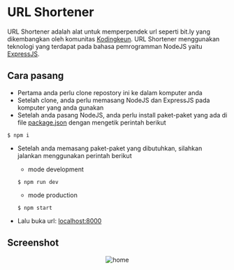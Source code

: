 # URL Shortener

URL Shortener adalah alat untuk memperpendek url seperti bit.ly yang dikembangkan oleh komunitas [Kodingkeun](https://kodingkeun.com). URL Shortener menggunakan teknologi yang terdapat pada bahasa pemrogramman NodeJS yaitu [ExpressJS](https://expressjs.com).

## Cara pasang
- Pertama anda perlu clone repostory ini ke dalam komputer anda
- Setelah clone, anda perlu memasang NodeJS dan ExpressJS pada komputer yang anda gunakan
- Setelah anda pasang NodeJS, anda perlu install paket-paket yang ada di file [package.json](./package.json) dengan mengetik perintah berikut
```shell
$ npm i
```
- Setelah anda memasang paket-paket yang dibutuhkan, silahkan jalankan menggunakan perintah berikut

    - mode development
    ```shell
    $ npm run dev
    ```

    - mode production
    ```shell
    $ npm start
    ```
- Lalu buka url: [localhost:8000](http://localhost:8000)

## Screenshot
<p align="center">
    <img alt="home" src="https://raw.githubusercontent.com/kodingkeun/shorturl/main/src/public/images/screenshots/home.jpg"/><br/><br/>
</p>
